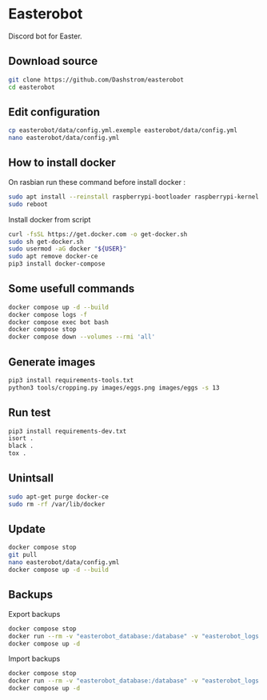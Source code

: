 # Easterobot

Discord bot for Easter.

## Download source

```bash
git clone https://github.com/Dashstrom/easterobot
cd easterobot
```

## Edit configuration

```bash
cp easterobot/data/config.yml.exemple easterobot/data/config.yml
nano easterobot/data/config.yml
```

## How to install docker

On rasbian run these command before install docker :

```bash
sudo apt install --reinstall raspberrypi-bootloader raspberrypi-kernel
sudo reboot
```

Install docker from script

```bash
curl -fsSL https://get.docker.com -o get-docker.sh
sudo sh get-docker.sh
sudo usermod -aG docker "${USER}"
sudo apt remove docker-ce
pip3 install docker-compose
```

## Some usefull commands

```bash
docker compose up -d --build
docker compose logs -f
docker compose exec bot bash
docker compose stop
docker compose down --volumes --rmi 'all'
```

## Generate images

```bash
pip3 install requirements-tools.txt
python3 tools/cropping.py images/eggs.png images/eggs -s 13
```

## Run test

```bash
pip3 install requirements-dev.txt
isort .
black .
tox .
```

## Unintsall

```bash
sudo apt-get purge docker-ce
sudo rm -rf /var/lib/docker
```

## Update

```bash
docker compose stop
git pull
nano easterobot/data/config.yml
docker compose up -d --build
```

## Backups

Export backups

```bash
docker compose stop
docker run --rm -v "easterobot_database:/database" -v "easterobot_logs:/logs" -v "$(PWD):/backup" ubuntu tar czvf /backup/backup.tar.gz -C / database logs 
docker compose up -d
```

Import backups

```bash
docker compose stop
docker run --rm -v "easterobot_database:/database" -v "easterobot_logs:/logs" -v "$(PWD):/backup" ubuntu bash -c "cd / && rm -rf /{database,logs}/* && tar xvfP /backup/backup.tar.gz"
docker compose up -d
```
